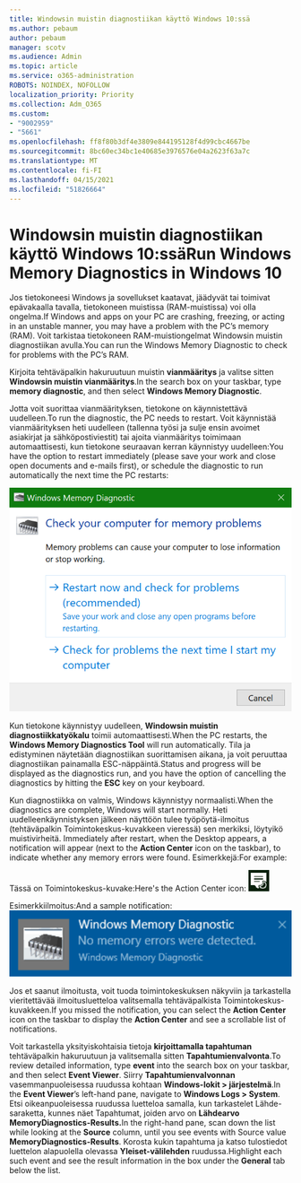 ```yaml
---
title: Windowsin muistin diagnostiikan käyttö Windows 10:ssä
ms.author: pebaum
author: pebaum
manager: scotv
ms.audience: Admin
ms.topic: article
ms.service: o365-administration
ROBOTS: NOINDEX, NOFOLLOW
localization_priority: Priority
ms.collection: Adm_O365
ms.custom:
- "9002959"
- "5661"
ms.openlocfilehash: ff8f80b3df4e3809e844195128f4d99cbc4667be
ms.sourcegitcommit: 8bc60ec34bc1e40685e3976576e04a2623f63a7c
ms.translationtype: MT
ms.contentlocale: fi-FI
ms.lasthandoff: 04/15/2021
ms.locfileid: "51826664"
---
```

# <a name="run-windows-memory-diagnostics-in-windows-10"></a><span data-ttu-id="3f42b-102">Windowsin muistin diagnostiikan käyttö Windows 10:ssä</span><span class="sxs-lookup"><span data-stu-id="3f42b-102">Run Windows Memory Diagnostics in Windows 10</span></span>

<span data-ttu-id="3f42b-103">Jos tietokoneesi Windows ja sovellukset kaatavat, jäädyvät tai toimivat epävakaalla tavalla, tietokoneen muistissa (RAM-muistissa) voi olla ongelma.</span><span class="sxs-lookup"><span data-stu-id="3f42b-103">If Windows and apps on your PC are crashing, freezing, or acting in an unstable manner, you may have a problem with the PC’s memory (RAM).</span></span> <span data-ttu-id="3f42b-104">Voit tarkistaa tietokoneen RAM-muistiongelmat Windowsin muistin diagnostiikan avulla.</span><span class="sxs-lookup"><span data-stu-id="3f42b-104">You can run the Windows Memory Diagnostic to check for problems with the PC’s RAM.</span></span>

<span data-ttu-id="3f42b-105">Kirjoita tehtäväpalkin hakuruutuun muistin **vianmääritys** ja valitse sitten **Windowsin muistin vianmääritys**.</span><span class="sxs-lookup"><span data-stu-id="3f42b-105">In the search box on your taskbar, type **memory diagnostic**, and then select **Windows Memory Diagnostic**.</span></span> 

<span data-ttu-id="3f42b-106">Jotta voit suorittaa vianmäärityksen, tietokone on käynnistettävä uudelleen.</span><span class="sxs-lookup"><span data-stu-id="3f42b-106">To run the diagnostic, the PC needs to restart.</span></span> <span data-ttu-id="3f42b-107">Voit käynnistää vianmäärityksen heti uudelleen (tallenna työsi ja sulje ensin avoimet asiakirjat ja sähköpostiviestit) tai ajoita vianmääritys toimimaan automaattisesti, kun tietokone seuraavan kerran käynnistyy uudelleen:</span><span class="sxs-lookup"><span data-stu-id="3f42b-107">You have the option to restart immediately (please save your work and close open documents and e-mails first), or schedule the diagnostic to run automatically the next time the PC restarts:</span></span>

![Windowsin muistin vianmääritys](media/windows-memory-diagnostic.png)

<span data-ttu-id="3f42b-109">Kun tietokone käynnistyy uudelleen, **Windowsin muistin diagnostiikkatyökalu** toimii automaattisesti.</span><span class="sxs-lookup"><span data-stu-id="3f42b-109">When the PC restarts, the **Windows Memory Diagnostics Tool** will run automatically.</span></span> <span data-ttu-id="3f42b-110">Tila ja edistyminen näytetään diagnostiikan suorittamisen aikana, ja voit peruuttaa diagnostiikan  painamalla ESC-näppäintä.</span><span class="sxs-lookup"><span data-stu-id="3f42b-110">Status and progress will be displayed as the diagnostics run, and you have the option of cancelling the diagnostics by hitting the **ESC** key on your keyboard.</span></span>

<span data-ttu-id="3f42b-111">Kun diagnostiikka on valmis, Windows käynnistyy normaalisti.</span><span class="sxs-lookup"><span data-stu-id="3f42b-111">When the diagnostics are complete, Windows will start normally.</span></span>
<span data-ttu-id="3f42b-112">Heti uudelleenkäynnistyksen jälkeen näyttöön tulee työpöytä-ilmoitus (tehtäväpalkin Toimintokeskus-kuvakkeen vieressä) sen merkiksi, löytyikö muistivirheitä. </span><span class="sxs-lookup"><span data-stu-id="3f42b-112">Immediately after restart, when the Desktop appears, a notification will appear (next to the **Action Center** icon on the taskbar), to indicate whether any memory errors were found.</span></span> <span data-ttu-id="3f42b-113">Esimerkkejä:</span><span class="sxs-lookup"><span data-stu-id="3f42b-113">For example:</span></span>

<span data-ttu-id="3f42b-114">Tässä on Toimintokeskus-kuvake:</span><span class="sxs-lookup"><span data-stu-id="3f42b-114">Here's the Action Center icon:</span></span> ![Toimintokeskuksen kuvake](media/action-center-icon.png) 

<span data-ttu-id="3f42b-116">Esimerkkiilmoitus:</span><span class="sxs-lookup"><span data-stu-id="3f42b-116">And a sample notification:</span></span> ![Ei muistivirheitä](media/no-memory-errors.png)

<span data-ttu-id="3f42b-118">Jos et saanut ilmoitusta, voit  tuoda toimintokeskuksen näkyviin ja  tarkastella vieritettävää ilmoitusluetteloa valitsemalla tehtäväpalkista Toimintokeskus-kuvakkeen.</span><span class="sxs-lookup"><span data-stu-id="3f42b-118">If you missed the notification, you can select the **Action Center** icon  on the taskbar to display the **Action Center** and see a scrollable list of notifications.</span></span>

<span data-ttu-id="3f42b-119">Voit tarkastella yksityiskohtaisia tietoja **kirjoittamalla tapahtuman** tehtäväpalkin hakuruutuun ja valitsemalla sitten **Tapahtumienvalvonta**.</span><span class="sxs-lookup"><span data-stu-id="3f42b-119">To review detailed information, type **event** into the search box on your taskbar, and then select **Event Viewer**.</span></span> <span data-ttu-id="3f42b-120">Siirry **Tapahtumienvalvonnan** vasemmanpuoleisessa ruudussa kohtaan **Windows-lokit > järjestelmä**.</span><span class="sxs-lookup"><span data-stu-id="3f42b-120">In the **Event Viewer**’s left-hand pane, navigate to **Windows Logs > System**.</span></span> <span data-ttu-id="3f42b-121">Etsi oikeanpuoleisessa ruudussa luetteloa samalla,  kun tarkastelet Lähde-saraketta, kunnes näet Tapahtumat, joiden arvo on **Lähdearvo MemoryDiagnostics-Results.**</span><span class="sxs-lookup"><span data-stu-id="3f42b-121">In the right-hand pane, scan down the list while looking at the **Source** column, until you see events with Source value **MemoryDiagnostics-Results**.</span></span> <span data-ttu-id="3f42b-122">Korosta kukin tapahtuma ja katso tulostiedot luettelon alapuolella olevassa **Yleiset-välilehden** ruudussa.</span><span class="sxs-lookup"><span data-stu-id="3f42b-122">Highlight each such event and see the result information in the box under the **General** tab below the list.</span></span>
